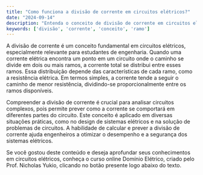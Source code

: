 ```yaml
---
title: "Como funciona a divisão de corrente em circuitos elétricos?"
date: "2024-09-14"
description: "Entenda o conceito de divisão de corrente em circuitos elétricos e sua importância nos estudos de engenharia."
keywords: ['divisão', 'corrente', 'conceito', 'ramo']
---
```


A divisão de corrente é um conceito fundamental em circuitos elétricos, especialmente relevante para estudantes de engenharia. Quando uma corrente elétrica encontra um ponto em um circuito onde o caminho se divide em dois ou mais ramos, a corrente total se distribui entre esses ramos. Essa distribuição depende das características de cada ramo, como a resistência elétrica. Em termos simples, a corrente tende a seguir o caminho de menor resistência, dividindo-se proporcionalmente entre os ramos disponíveis.

Compreender a divisão de corrente é crucial para analisar circuitos complexos, pois permite prever como a corrente se comportará em diferentes partes do circuito. Este conceito é aplicado em diversas situações práticas, como no design de sistemas elétricos e na solução de problemas de circuitos. A habilidade de calcular e prever a divisão de corrente ajuda engenheiros a otimizar o desempenho e a segurança dos sistemas elétricos.

Se você gostou deste conteúdo e deseja aprofundar seus conhecimentos em circuitos elétricos, conheça o curso online Domínio Elétrico, criado pelo Prof. Nicholas Yukio, clicando no botão presente logo abaixo do texto.